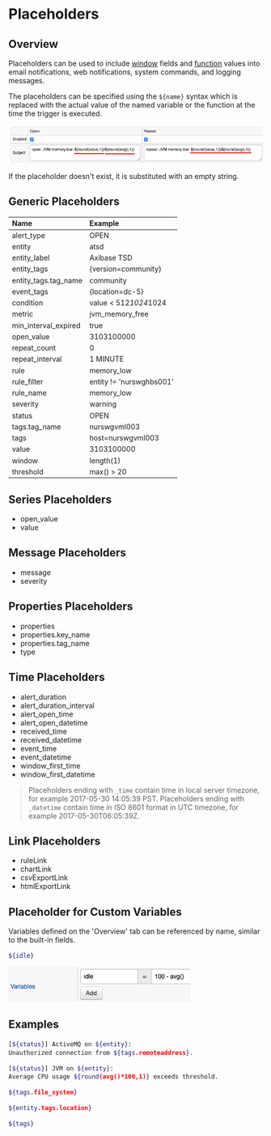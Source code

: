 # Placeholders

## Overview

Placeholders can be used to include [window](window.md) fields and [function](function.md) values into email notifications, web notifications, system commands, and logging messages.

The placeholders can be specified using the `${name}` syntax which is replaced with the actual value of the named variable or the function at the time the trigger is executed.

![](images/placeholders.png)

If the placeholder doesn't exist, it is substituted with an empty string.

## Generic Placeholders

**Name**|**Example**
:---|:---
alert_type | OPEN
entity | atsd
entity_label | Axibase TSD
entity_tags | {version=community}
entity_tags.tag_name | community
event_tags | {location=dc-5}
condition | value < 512*1024*1024
metric | jvm_memory_free
min_interval_expired | true
open_value | 3103100000
repeat_count | 0
repeat_interval | 1 MINUTE
rule | memory_low
rule_filter | entity != 'nurswghbs001'
rule_name | memory_low
severity | warning
status | OPEN
tags.tag_name | nurswgvml003
tags | host=nurswgvml003
value | 3103100000
window | length(1)
threshold | max() > 20

## Series Placeholders

* open_value
* value

## Message Placeholders

* message
* severity

## Properties Placeholders

* properties
* properties.key_name
* properties.tag_name
* type

## Time Placeholders

* alert_duration
* alert_duration_interval
* alert_open_time
* alert_open_datetime
* received_time
* received_datetime
* event_time
* event_datetime
* window_first_time
* window_first_datetime

> Placeholders ending with `_time` contain time in local server timezone, for example 2017-05-30 14:05:39 PST.
> Placeholders ending with `_datetime` contain time in ISO 8601 format in UTC timezone, for example 2017-05-30T06:05:39Z.

## Link Placeholders

* ruleLink
* chartLink
* csvExportLink
* htmlExportLink

## Placeholder for Custom Variables

Variables defined on the 'Overview' tab can be referenced by name, similar to the built-in fields.

```sh
${idle}
```

![](images/variables.png)

## Examples

```sh
[${status}] ActiveMQ on ${entity}:
Unauthorized connection from ${tags.remoteaddress}.
```

```sh
[${status}] JVM on ${entity}:
Average CPU usage ${round(avg()*100,1)} exceeds threshold.
```

```sh
${tags.file_system}
```

```sh
${entity.tags.location}
```

```sh
${tags}
```
